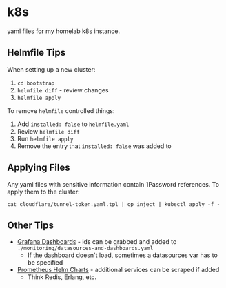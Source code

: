 # k8s

yaml files for my homelab k8s instance.

## Helmfile Tips

When setting up a new cluster:

1. `cd bootstrap`
1. `helmfile diff` - review changes
1. `helmfile apply`

To remove `helmfile` controlled things:

1. Add `installed: false` to `helmfile.yaml`
1. Review `helmfile diff`
1. Run `helmfile apply`
1. Remove the entry that `installed: false` was added to

## Applying Files

Any yaml files with sensitive information contain
1Password references. To apply them to the cluster:

    cat cloudflare/tunnel-token.yaml.tpl | op inject | kubectl apply -f -

## Other Tips

- [Grafana Dashboards](https://grafana.com/grafana/dashboards/) -
  ids can be grabbed and added to
  `./monitoring/datasources-and-dashboards.yaml`
    - If the dashboard doesn't load,
    sometimes a datasources var has to be specified
- [Prometheus Helm Charts](https://github.com/prometheus-community/helm-charts/tree/main/charts) -
  additional services can be scraped if added
  - Think Redis, Erlang, etc.
